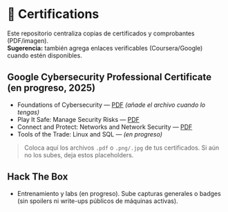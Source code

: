 # 📜 Certifications

Este repositorio centraliza copias de certificados y comprobantes (PDF/imagen).  
**Sugerencia:** también agrega enlaces verificables (Coursera/Google) cuando estén disponibles.

## Google Cybersecurity Professional Certificate (en progreso, 2025)
- Foundations of Cybersecurity — [PDF](./Foundations_of_Cybersecurity.pdf) *(añade el archivo cuando lo tengas)*
- Play It Safe: Manage Security Risks — [PDF](./Play_It_Safe.pdf)
- Connect and Protect: Networks and Network Security — [PDF](./Connect_and_Protect.pdf)
- Tools of the Trade: Linux and SQL — *(en progreso)*

> Coloca aquí los archivos `.pdf` o `.png/.jpg` de tus certificados. Si aún no los subes, deja estos placeholders.

## Hack The Box
- Entrenamiento y labs (en progreso). Sube capturas generales o badges (sin spoilers ni write-ups públicos de máquinas activas).
